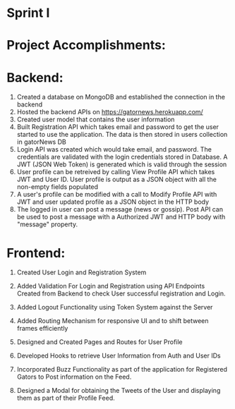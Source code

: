 # Sprint I

# Project Accomplishments:
# Backend:
1) Created a database on MongoDB and established the connection in the backend
2) Hosted the backend APIs on https://gatornews.herokuapp.com/
3) Created user model that contains the user information
4) Built Registration API which takes email and password to get the user started to use the application. The data is then stored in users collection in gatorNews DB
5) Login API was created which would take email, and password. The credentials are validated with the login credentials stored in Database. A JWT (JSON Web Token) is generated which is valid through the session
6) User profile can be retreived by calling View Profile API which takes JWT and User ID. User profile is output as a JSON object with all the non-empty fields populated
7) A user's profile can be modified with a call to Modify Profile API with JWT and user updated profile as a JSON object in the HTTP body
8) The logged in user can post a message (news or gossip). Post API can be used to post a message with a Authorized JWT and HTTP body with "message" property.

# Frontend:

1.	Created User Login and Registration System

2.	Added Validation For Login and Registration using API Endpoints Created from Backend to check User successful registration and Login. 

3.	Added Logout Functionality using Token System against the Server

4.	Added Routing Mechanism for responsive UI and to shift between frames efficiently 

5.	Designed and Created Pages and Routes for User Profile 

6.	Developed Hooks to retrieve User Information from Auth and User IDs

7.	Incorporated Buzz Functionality as part of the application for Registered Gators to Post information on the Feed. 

8.	Designed a Modal for obtaining the Tweets of the User and displaying them as part of their Profile Feed.
